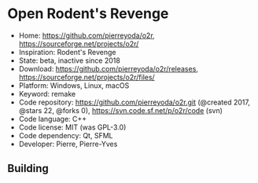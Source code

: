 # Open Rodent's Revenge

- Home: https://github.com/pierreyoda/o2r, https://sourceforge.net/projects/o2r/
- Inspiration: Rodent's Revenge
- State: beta, inactive since 2018
- Download: https://github.com/pierreyoda/o2r/releases, https://sourceforge.net/projects/o2r/files/
- Platform: Windows, Linux, macOS
- Keyword: remake
- Code repository: https://github.com/pierreyoda/o2r.git (@created 2017, @stars 22, @forks 0), https://svn.code.sf.net/p/o2r/code (svn)
- Code language: C++
- Code license: MIT (was GPL-3.0)
- Code dependency: Qt, SFML
- Developer: Pierre, Pierre-Yves

## Building
